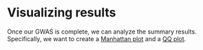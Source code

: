 # Visualizing results

Once our GWAS is complete, we can analyze the summary results. Specifically, we want to create a [Manhattan plot](https://www.sciencedirect.com/topics/biochemistry-genetics-and-molecular-biology/manhattan-plot) and a [QQ plot](https://jnmaloof.github.io/BIS180L_web/slides/11_QQPlots.html#1). 
